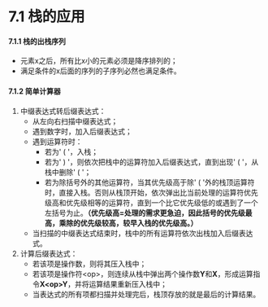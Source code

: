 # 7.1 栈的应用

#### 7.1.1 栈的出栈序列

* 元素x之后，所有比x小的元素必须是降序排列的；
* 满足条件的x后面的序列的子序列必然也满足条件。

#### 7.1.2 简单计算器

1. 中缀表达式转后缀表达式：
   * 从左向右扫描中缀表达式；
   * 遇到数字时，加入后缀表达式；
   * 遇到运算符时：
     * 若为' ( '，入栈；
     * 若为' ) '，则依次把栈中的运算符加入后缀表达式，直到出现' ( '，从栈中删除' ( '；
     * 若为除括号外的其他运算符，当其优先级高于除' ( '外的栈顶运算符时，直接入栈。否则从栈顶开始，依次弹出比当前处理的运算符优先级高和优先级相等的运算符，直到一个比它优先级低的或遇到了一个左括号为止。**（优先级高=处理的需求更急迫，因此括号的优先级最高，乘除的优先级较高，较早入栈的优先级高。）**
   * 当扫描的中缀表达式结束时，栈中的所有运算符依次出栈加入后缀表达式。
2. 计算后缀表达式：
   * 若该项是操作数，则将其压入栈中；
   * 若该项是操作符\<op>，则连续从栈中弹出两个操作数**Y**和**X**，形成运算指令**X\<op>Y**，并将运算结果重新压入栈中；
   * 当表达式的所有项都扫描并处理完后，栈顶存放的就是最后的计算结果。
